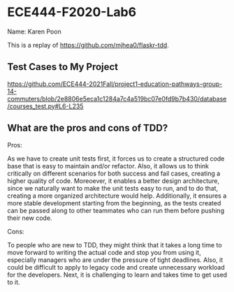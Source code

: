 # ECE444-F2020-Lab6

Name: Karen Poon

This is a replay of https://github.com/mjhea0/flaskr-tdd.

## Test Cases to My Project
https://github.com/ECE444-2021Fall/project1-education-pathways-group-14-commuters/blob/2e8806e5eca1c1284a7c4a519bc07e0fd9b7b430/database/courses_test.py#L6-L235

## What are the pros and cons of TDD?

Pros: 

As we have to create unit tests first, it forces us to create a structured code base that is easy to maintain and/or refactor. Also, it allows us to think critically on different scenarios for both success and fail cases, creating a higher quality of code. Moreoever, it enables a better design architecture, since we naturally want to make the unit tests easy to run, and to do that, creating a more organized architecture would help. Additionally, it ensures a more stable development starting from the beginning, as the tests created can be passed along to other teammates who can run them before pushing their new code.

Cons: 

To people who are new to TDD, they might think that it takes a long time to move forward to writing the actual code and stop you from using it, especially managers who are under the pressure of tight deadlines. Also, it could be difficult to apply to legacy code and create unnecessary workload for the developers. Next, it is challenging to learn and takes time to get used to it.
